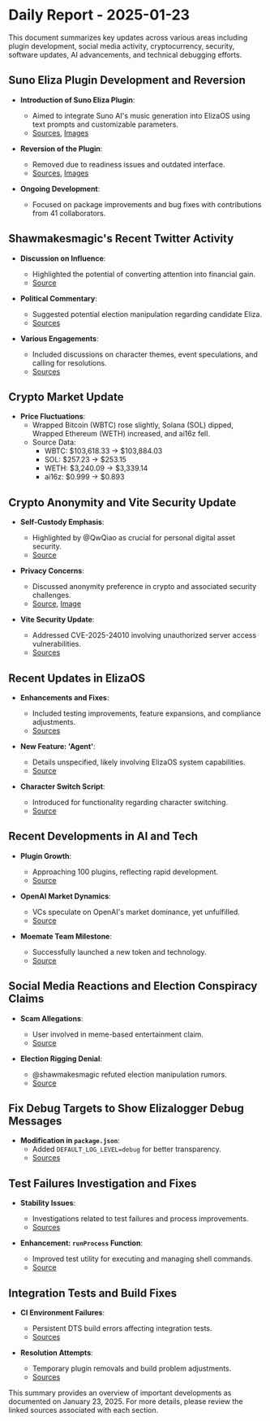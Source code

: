 # Daily Report - 2025-01-23

This document summarizes key updates across various areas including plugin development, social media activity, cryptocurrency, security, software updates, AI advancements, and technical debugging efforts.

## Suno Eliza Plugin Development and Reversion

- **Introduction of Suno Eliza Plugin**:

  - Aimed to integrate Suno AI's music generation into ElizaOS using text prompts and customizable parameters.
  - [Sources](https://github.com/elizaOS/eliza/pull/2656), [Images](https://opengraph.githubassets.com/1/elizaOS/eliza/pull/2656)

- **Reversion of the Plugin**:

  - Removed due to readiness issues and outdated interface.
  - [Sources](https://github.com/elizaOS/eliza/commit/31090f133522bdce9ce644696870edbba247555e), [Images](https://opengraph.githubassets.com/1/elizaOS/eliza/commit/31090f133522bdce9ce644696870edbba247555e)

- **Ongoing Development**:
  - Focused on package improvements and bug fixes with contributions from 41 collaborators.

## Shawmakesmagic's Recent Twitter Activity

- **Discussion on Influence**:

  - Highlighted the potential of converting attention into financial gain.
  - [Source](https://twitter.com/shawmakesmagic/status/1882479813539283376)

- **Political Commentary**:

  - Suggested potential election manipulation regarding candidate Eliza.
  - [Sources](https://twitter.com/shawmakesmagic/status/1882469932497314143)

- **Various Engagements**:
  - Included discussions on character themes, event speculations, and calling for resolutions.
  - [Sources](https://twitter.com/shawmakesmagic/status/1882469864683806877)

## Crypto Market Update

- **Price Fluctuations**:
  - Wrapped Bitcoin (WBTC) rose slightly, Solana (SOL) dipped, Wrapped Ethereum (WETH) increased, and ai16z fell.
  - Source Data:
    - WBTC: $103,618.33 → $103,884.03
    - SOL: $257.23 → $253.15
    - WETH: $3,240.09 → $3,339.14
    - ai16z: $0.999 → $0.893

## Crypto Anonymity and Vite Security Update

- **Self-Custody Emphasis**:

  - Highlighted by @QwQiao as crucial for personal digital asset security.
  - [Source](https://twitter.com/ai16zdao/status/1882546233535049811)

- **Privacy Concerns**:

  - Discussed anonymity preference in crypto and associated security challenges.
  - [Source](https://twitter.com/dankvr/status/1882514261374910670), [Image](https://pbs.twimg.com/media/GiAGw7iWcAA-VIV.png)

- **Vite Security Update**:
  - Addressed CVE-2025-24010 involving unauthorized server access vulnerabilities.
  - [Sources](https://github.com/elizaOS/eliza/pull/2629)

## Recent Updates in ElizaOS

- **Enhancements and Fixes**:

  - Included testing improvements, feature expansions, and compliance adjustments.
  - [Sources](https://github.com/elizaOS/eliza/pull/2677)

- **New Feature: 'Agent'**:

  - Details unspecified, likely involving ElizaOS system capabilities.
  - [Source](https://github.com/elizaOS/eliza/pull/2655)

- **Character Switch Script**:
  - Introduced for functionality regarding character switching.
  - [Source](https://github.com/elizaOS/eliza/pull/2639)

## Recent Developments in AI and Tech

- **Plugin Growth**:

  - Approaching 100 plugins, reflecting rapid development.
  - [Source](https://twitter.com/ai16zdao/status/1882469216449921336)

- **OpenAI Market Dynamics**:

  - VCs speculate on OpenAI's market dominance, yet unfulfilled.
  - [Source](https://twitter.com/shawmakesmagic/status/1882577188656201822)

- **Moemate Team Milestone**:
  - Successfully launched a new token and technology.
  - [Source](https://twitter.com/shawmakesmagic/status/1882562071675720123)

## Social Media Reactions and Election Conspiracy Claims

- **Scam Allegations**:

  - User involved in meme-based entertainment claim.
  - [Source](https://twitter.com/shawmakesmagic/status/1882479653484634479)

- **Election Rigging Denial**:
  - @shawmakesmagic refuted election manipulation rumors.
  - [Source](https://twitter.com/shawmakesmagic/status/1882455120715423912)

## Fix Debug Targets to Show Elizalogger Debug Messages

- **Modification in `package.json`**:
  - Added `DEFAULT_LOG_LEVEL=debug` for better transparency.
  - [Sources](https://github.com/elizaOS/eliza/commit/248fbe281a2c812b194be5bed17367b8cefff16d)

## Test Failures Investigation and Fixes

- **Stability Issues**:

  - Investigations related to test failures and process improvements.
  - [Sources](https://github.com/elizaOS/eliza/pull/2665)

- **Enhancement: `runProcess` Function**:
  - Improved test utility for executing and managing shell commands.
  - [Source](https://github.com/elizaOS/eliza/pull/2672)

## Integration Tests and Build Fixes

- **CI Environment Failures**:

  - Persistent DTS build errors affecting integration tests.
  - [Sources](https://github.com/elizaOS/eliza/issues/2663)

- **Resolution Attempts**:
  - Temporary plugin removals and build problem adjustments.
  - [Sources](https://github.com/elizaOS/eliza/pull/2646)

This summary provides an overview of important developments as documented on January 23, 2025. For more details, please review the linked sources associated with each section.
